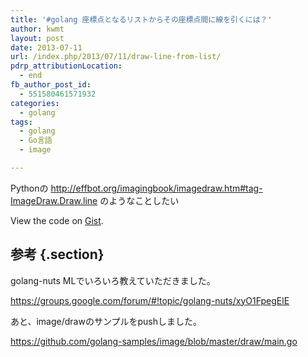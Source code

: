 ```yaml
---
title: '#golang 座標点となるリストからその座標点間に線を引くには？'
author: kwmt
layout: post
date: 2013-07-11
url: /index.php/2013/07/11/draw-line-from-list/
pdrp_attributionLocation:
  - end
fb_author_post_id:
  - 551580461571932
categories:
  - golang
tags:
  - golang
  - Go言語
  - image

---
```

Pythonの <a href="http://effbot.org/imagingbook/imagedraw.htm#tag-ImageDraw.Draw.line" target="_blank">http://effbot.org/imagingbook/imagedraw.htm#tag-ImageDraw.Draw.line</a> のようなことしたい

<div class="oembed-gist">
  <noscript>
    View the code on <a href="https://gist.github.com/kwmt/5971850">Gist</a>.
  </noscript>
</div>

## 参考 {.section}

golang-nuts MLでいろいろ教えていただきました。
  
<a href="https://groups.google.com/forum/#!topic/golang-nuts/xyO1FpegElE" target="_blank">https://groups.google.com/forum/#!topic/golang-nuts/xyO1FpegElE</a> 

あと、image/drawのサンプルをpushしました。
  
<a href="https://github.com/golang-samples/image/blob/master/draw/main.go" target="_blank">https://github.com/golang-samples/image/blob/master/draw/main.go</a>